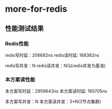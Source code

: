 # more-for-redis
## 性能测试结果
### Redis性能
redis写时延：206682ns
redis读时延: 168382ns

redis写并发：N
redis读并发：N(以redis并发为基准)

### 本方案读性能
本方案写时延：2959643ns
本方案读时延: 165705ns

本方案写并发：N
本方案读并发：3*N(3节点集群)
